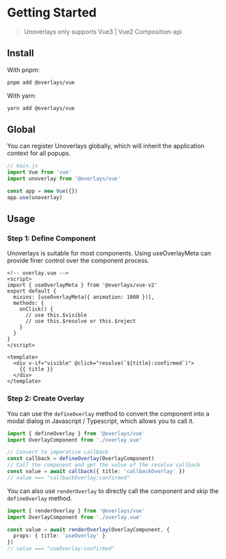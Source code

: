 # Getting Started

> Unoverlays only supports Vue3 | Vue2 Composition-api

## Install

With pnpm: 
```sh
pnpm add @overlays/vue
```

With yarn:
```sh
yarn add @overlays/vue
```

## Global

You can register Unoverlays globally, which will inherit the application context for all popups.

```ts
// main.js
import Vue from 'vue'
import unoverlay from '@overlays/vue'

const app = new Vue({})
app.use(unoverlay)
```

## Usage



### Step 1: Define Component

Unoverlays is suitable for most components. Using useOverlayMeta can provide finer control over the component process.

```vue
<!-- overlay.vue -->
<script>
import { useOverlayMeta } from '@overlays/vue-v2'
export default {
  mixins: [useOverlayMeta({ animation: 1000 })],
  methods: {
    onClick() {
      // use this.$visible
      // use this.$resolve or this.$reject
    }
  }
}
</script>

<template>
  <div v-if="visible" @click="resolve(`${title}:confirmed`)">
    {{ title }}
  </div>
</template>
```

### Step 2: Create Overlay

You can use the `defineOverlay` method to convert the component into a modal dialog in Javascript / Typescript, which allows you to call it.

```ts
import { defineOverlay } from '@overlays/vue'
import OverlayComponent from './overlay.vue'

// Convert to imperative callback
const callback = defineOverlay(OverlayComponent)
// Call the component and get the value of the resolve callback
const value = await callback({ title: 'callbackOverlay' })
// value === "callbackOverlay:confirmed"
```

You can also use `renderOverlay` to directly call the component and skip the `defineOverlay` method.

```ts
import { renderOverlay } from '@overlays/vue'
import OverlayComponent from './overlay.vue'

const value = await renderOverlay(OverlayComponent, {
  props: { title: 'useOverlay' }
})
// value === "useOverlay:confirmed"
```
